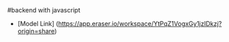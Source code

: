  #backend with javascript 



- [Model Link] (https://app.eraser.io/workspace/YtPqZ1VogxGy1jzIDkzj?origin=share)
